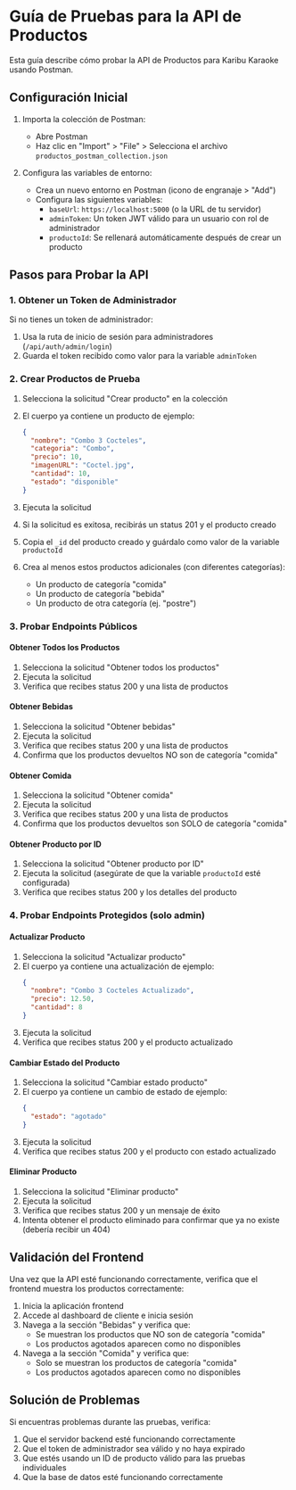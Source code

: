 # Guía de Pruebas para la API de Productos

Esta guía describe cómo probar la API de Productos para Karibu Karaoke usando Postman.

## Configuración Inicial

1. Importa la colección de Postman:
   - Abre Postman
   - Haz clic en "Import" > "File" > Selecciona el archivo `productos_postman_collection.json`

2. Configura las variables de entorno:
   - Crea un nuevo entorno en Postman (icono de engranaje > "Add")
   - Configura las siguientes variables:
     - `baseUrl`: `https://localhost:5000` (o la URL de tu servidor)
     - `adminToken`: Un token JWT válido para un usuario con rol de administrador
     - `productoId`: Se rellenará automáticamente después de crear un producto

## Pasos para Probar la API

### 1. Obtener un Token de Administrador

Si no tienes un token de administrador:

1. Usa la ruta de inicio de sesión para administradores (`/api/auth/admin/login`)
2. Guarda el token recibido como valor para la variable `adminToken`

### 2. Crear Productos de Prueba

1. Selecciona la solicitud "Crear producto" en la colección
2. El cuerpo ya contiene un producto de ejemplo:
   ```json
   {
     "nombre": "Combo 3 Cocteles",
     "categoria": "Combo",
     "precio": 10,
     "imagenURL": "Coctel.jpg",
     "cantidad": 10,
     "estado": "disponible"
   }
   ```
3. Ejecuta la solicitud
4. Si la solicitud es exitosa, recibirás un status 201 y el producto creado
5. Copia el `_id` del producto creado y guárdalo como valor de la variable `productoId`

4. Crea al menos estos productos adicionales (con diferentes categorías):
   - Un producto de categoría "comida"
   - Un producto de categoría "bebida"
   - Un producto de otra categoría (ej. "postre")

### 3. Probar Endpoints Públicos

#### Obtener Todos los Productos
1. Selecciona la solicitud "Obtener todos los productos"
2. Ejecuta la solicitud
3. Verifica que recibes status 200 y una lista de productos

#### Obtener Bebidas
1. Selecciona la solicitud "Obtener bebidas"
2. Ejecuta la solicitud
3. Verifica que recibes status 200 y una lista de productos
4. Confirma que los productos devueltos NO son de categoría "comida"

#### Obtener Comida
1. Selecciona la solicitud "Obtener comida"
2. Ejecuta la solicitud
3. Verifica que recibes status 200 y una lista de productos
4. Confirma que los productos devueltos son SOLO de categoría "comida"

#### Obtener Producto por ID
1. Selecciona la solicitud "Obtener producto por ID"
2. Ejecuta la solicitud (asegúrate de que la variable `productoId` esté configurada)
3. Verifica que recibes status 200 y los detalles del producto

### 4. Probar Endpoints Protegidos (solo admin)

#### Actualizar Producto
1. Selecciona la solicitud "Actualizar producto"
2. El cuerpo ya contiene una actualización de ejemplo:
   ```json
   {
     "nombre": "Combo 3 Cocteles Actualizado",
     "precio": 12.50,
     "cantidad": 8
   }
   ```
3. Ejecuta la solicitud
4. Verifica que recibes status 200 y el producto actualizado

#### Cambiar Estado del Producto
1. Selecciona la solicitud "Cambiar estado producto"
2. El cuerpo ya contiene un cambio de estado de ejemplo:
   ```json
   {
     "estado": "agotado"
   }
   ```
3. Ejecuta la solicitud
4. Verifica que recibes status 200 y el producto con estado actualizado

#### Eliminar Producto
1. Selecciona la solicitud "Eliminar producto"
2. Ejecuta la solicitud
3. Verifica que recibes status 200 y un mensaje de éxito
4. Intenta obtener el producto eliminado para confirmar que ya no existe (debería recibir un 404)

## Validación del Frontend

Una vez que la API esté funcionando correctamente, verifica que el frontend muestra los productos correctamente:

1. Inicia la aplicación frontend
2. Accede al dashboard de cliente e inicia sesión
3. Navega a la sección "Bebidas" y verifica que:
   - Se muestran los productos que NO son de categoría "comida"
   - Los productos agotados aparecen como no disponibles
4. Navega a la sección "Comida" y verifica que:
   - Solo se muestran los productos de categoría "comida"
   - Los productos agotados aparecen como no disponibles

## Solución de Problemas

Si encuentras problemas durante las pruebas, verifica:

1. Que el servidor backend esté funcionando correctamente
2. Que el token de administrador sea válido y no haya expirado
3. Que estés usando un ID de producto válido para las pruebas individuales
4. Que la base de datos esté funcionando correctamente 